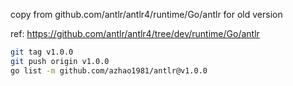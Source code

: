 
copy from github.com/antlr/antlr4/runtime/Go/antlr for old version

ref: https://github.com/antlr/antlr4/tree/dev/runtime/Go/antlr


```bash
git tag v1.0.0
git push origin v1.0.0
go list -m github.com/azhao1981/antlr@v1.0.0
```